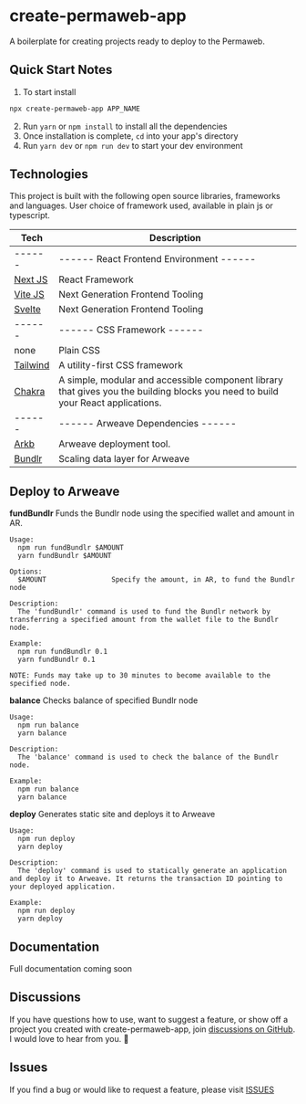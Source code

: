 # create-permaweb-app
A boilerplate for creating projects ready to deploy to the Permaweb.

## Quick Start Notes

1.  To start install

```bash
npx create-permaweb-app APP_NAME
```

2.  Run `yarn` or `npm install` to install all the dependencies
3.  Once installation is complete, `cd` into your app's directory
4.  Run `yarn dev` or `npm run dev` to start your dev environment

## Technologies

This project is built with the following open source libraries, frameworks and languages. User choice of framework used, available in plain js or typescript.

| Tech | Description |
| --------------------------------------------- | ------------------------------------------------------------------ |
| ------ | ------ React Frontend Environment ------ |
| [Next JS](https://nextjs.org/) | React Framework |
| [Vite JS](https://vitejs.dev/) | Next Generation Frontend Tooling |
| [Svelte](https://svelte.dev/) | Next Generation Frontend Tooling |
| ------ | ------ CSS Framework ------ |
| none | Plain CSS |
| [Tailwind](https://tailwindcss.com/) | A utility-first CSS framework |
| [Chakra](https://chakra-ui.com/) | A simple, modular and accessible component library that gives you the building blocks you need to build your React applications. |
| ------ | ------ Arweave Dependencies ------ |
| [Arkb](https://github.com/textury/arkb) | Arweave deployment tool. |
| [Bundlr](https://bundlr.network/) | Scaling data layer for Arweave |

## Deploy to Arweave
<b>fundBundlr</b>
Funds the Bundlr node using the specified wallet and amount in AR.
```
Usage:
  npm run fundBundlr $AMOUNT
  yarn fundBundlr $AMOUNT

Options:
  $AMOUNT                Specify the amount, in AR, to fund the Bundlr node

Description:
  The 'fundBundlr' command is used to fund the Bundlr network by transferring a specified amount from the wallet file to the Bundlr node.

Example:
  npm run fundBundlr 0.1
  yarn fundBundlr 0.1

NOTE: Funds may take up to 30 minutes to become available to the specified node.
```
<b>balance</b>
Checks balance of specified Bundlr node
```
Usage:
  npm run balance
  yarn balance

Description:
  The 'balance' command is used to check the balance of the Bundlr node.

Example:
  npm run balance
  yarn balance
```
<b>deploy</b>
Generates static site and deploys it to Arweave
```
Usage:
  npm run deploy
  yarn deploy

Description:
  The 'deploy' command is used to statically generate an application and deploy it to Arweave. It returns the transaction ID pointing to your deployed application. 

Example:
  npm run deploy
  yarn deploy
```
## Documentation
Full documentation coming soon

## Discussions

If you have questions how to use, want to suggest a feature, or show off a project you created with create-permaweb-app, join [discussions on GitHub](https://github.com/pbillingsby/create-permaweb-app/discussions). I would love to hear from you. 🙂

## Issues

If you find a bug or would like to request a feature, please visit [ISSUES](https://github.com/pbillingsby/create-permaweb-app/issues)
